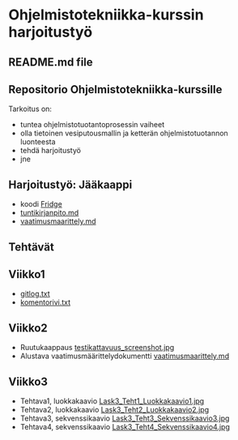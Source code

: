 # Ohjelmistotekniikka-kurssin harjoitustyö
## README.md file
## Repositorio Ohjelmistotekniikka-kurssille
Tarkoitus on:
* tuntea ohjelmistotuotantoprosessin vaiheet
* olla tietoinen vesiputousmallin ja ketterän ohjelmistotuotannon luonteesta
* tehdä harjoitustyö
* jne

## Harjoitustyö: Jääkaappi
* koodi [Fridge](https://github.com/terodotus/ot-harjoitustyo/tree/master/JaakaappiTietokantaApp)
* [tuntikirjanpito.md](https://github.com/terodotus/ot-harjoitustyo/blob/master/JaakaappiTietokantaApp/dokumentaatio/tuntikirjanpito.md)
* [vaatimusmaarittely.md](https://github.com/terodotus/ot-harjoitustyo/blob/master/JaakaappiTietokantaApp/dokumentaatio/vaatimusmaarittely.md)

## Tehtävät

## Viikko1
* [gitlog.txt](https://github.com/terodotus/ot-harjoitustyo/blob/master/laskarit/viikko1/gitlog.txt)
* [komentorivi.txt](https://github.com/terodotus/ot-harjoitustyo/blob/master/laskarit/viikko1/komentorivi.txt)

## Viikko2
* Ruutukaappaus [testikattavuus_screenshot.jpg](https://github.com/terodotus/ot-harjoitustyo/blob/master/laskarit/viikko2/testikattavuus_screenshot.jpg)
* Alustava vaatimusmäärittelydokumentti [vaatimusmaarittely.md](https://github.com/terodotus/ot-harjoitustyo/blob/master/JaakaappiTietokantaApp/dokumentaatio/vaatimusmaarittely.md)

## Viikko3
* Tehtava1, luokkakaavio [Lask3_Teht1_Luokkakaavio1.jpg](https://github.com/terodotus/ot-harjoitustyo/blob/master/laskarit/viikko3/Lask3_Teht1_Luokkakaavio1.jpg)
* Tehtava2, luokkakaavio [Lask3_Teht2_Luokkakaavio2.jpg](https://github.com/terodotus/ot-harjoitustyo/blob/master/laskarit/viikko3/Lask3_Teht2_Luokkakaavio2.jpg)
* Tehtava3, sekvenssikaavio [Lask3_Teht3_Sekvenssikaavio3.jpg](https://github.com/terodotus/ot-harjoitustyo/blob/master/laskarit/viikko3/Lask3_Teht3_Sekvenssikaavio3.jpg)
* Tehtava4, sekvenssikaavio [Lask3_Teht4_Sekvenssikaavio4.jpg](https://github.com/terodotus/ot-harjoitustyo/blob/master/laskarit/viikko3/Lask3_Teht4_Sekvenssikaavio4.jpg)
